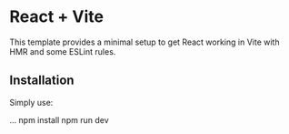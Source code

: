 # React + Vite

This template provides a minimal setup to get React working in Vite with HMR and some ESLint rules.

## Installation 

Simply use:

...
npm install
npm run dev
